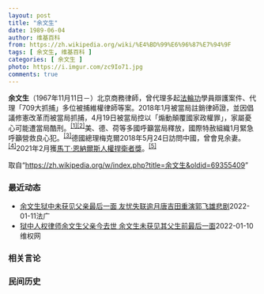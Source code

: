```yaml
---
layout: post
title: "余文生"
date: 1989-06-04
author: 维基百科
from: https://zh.wikipedia.org/wiki/%E4%BD%99%E6%96%87%E7%94%9F
tags: [ 余文生, 维基百科 ]
categories: [ 余文生 ]
photo: https://i.imgur.com/zc9Io71.jpg
comments: true
---
```

<div class="mw-parser-output">
<p><b>余文生</b>（1967年11月11日<span class="useeditintro" title="Template:BLP editintro">－</span>）北京商務律師，曾代理多起<a href="/wiki/%E6%B3%95%E8%BC%AA%E5%8A%9F" class="mw-redirect" title="法輪功">法輪功</a>學員辯護案件、代理「709大抓捕」多位被捕維權律師等案。2018年1月被當局註銷律師證，並因倡議修憲改革而被當局抓捕，4月19日被當局控以「煽動顛覆國家政權罪」，家屬憂心可能遭當局酷刑。<sup id="cite_ref-EPO0420_1-0" class="reference"><a href="#cite_note-EPO0420-1">[1]</a></sup><sup id="cite_ref-bbc17_2-0" class="reference"><a href="#cite_note-bbc17-2">[2]</a></sup>美、德、荷等多國呼籲當局釋放，國際特赦組織1月緊急呼籲營救良心犯。<sup id="cite_ref-amnesty_3-0" class="reference"><a href="#cite_note-amnesty-3">[3]</a></sup>德國總理梅克爾2018年5月24日訪問中國，曾會見余妻。<sup id="cite_ref-4" class="reference"><a href="#cite_note-4">[4]</a></sup>2021年2月獲<a href="/wiki/%E9%A9%AC%E4%B8%81%C2%B7%E6%81%A9%E7%BA%B3%E5%B0%94%E6%96%AF%E4%BA%BA%E6%9D%83%E6%8D%8D%E5%8D%AB%E8%80%85%E5%A5%96" title="马丁·恩纳尔斯人权捍卫者奖">馬丁·恩納爾斯人權捍衛者獎</a>。<sup id="cite_ref-5" class="reference"><a href="#cite_note-5">[5]</a></sup>
</p>
</div><noscript><img src="//zh.wikipedia.org/wiki/Special:CentralAutoLogin/start?type=1x1" alt="" title="" width="1" height="1" style="border: none; position: absolute;"></noscript>
<div class="printfooter">取自“<a dir="ltr" href="https://zh.wikipedia.org/w/index.php?title=余文生&amp;oldid=69355409">https://zh.wikipedia.org/w/index.php?title=余文生&amp;oldid=69355409</a>”</div><div id="recent-news"><h3>最近动态</h3><ul><li><a href="https://nodebe4.github.io/waimei/2022-01-11/%E4%BD%99%E6%96%87%E7%94%9F%E7%8B%B1%E4%B8%AD%E6%9C%AA%E8%8E%B7%E8%A7%81%E7%88%B6%E4%BA%B2%E6%9C%80%E5%90%8E%E4%B8%80%E9%9D%A2-%E5%8F%8B%E5%BF%A7%E5%A4%B1%E8%81%94%E9%80%BE%E6%9C%88%E5%94%90%E5%90%89%E7%94%B0%E9%87%8D%E6%BC%94%E9%83%AD%E9%A3%9E%E9%9B%84%E6%82%B2%E5%89%A7" title="余文生狱中未获见父亲最后一面 友忧失联逾月唐吉田重演郭飞雄悲剧—— 11/01/2022 - 10:17 Array 在维权律师郭飞雄与外界失去联络而未能见病重妻子最后一面之时，另一在囚维权律师...">余文生狱中未获见父亲最后一面 友忧失联逾月唐吉田重演郭飞雄悲剧</a><time>2022-01-11</time><a class="tag">法广</a></li>
<li><a href="https://nodebe4.github.io/waimei/2022-01-10/%E7%8B%B1%E4%B8%AD%E4%BA%BA%E6%9D%83%E5%BE%8B%E5%B8%88%E4%BD%99%E6%96%87%E7%94%9F%E7%88%B6%E4%BA%B2%E4%BB%8A%E5%8E%BB%E4%B8%96-%E4%BD%99%E6%96%87%E7%94%9F%E6%9C%AA%E8%8E%B7%E8%A7%81%E5%85%B6%E7%88%B6%E7%94%9F%E5%89%8D%E6%9C%80%E5%90%8E%E4%B8%80%E9%9D%A2" title="狱中人权律师余文生父亲今去世 余文生未获见其父生前最后一面—— （维权网信息中心报道）2022年1月10日，本网获悉：狱中人权律师余文生父亲今去世，余文生未获见其父生前最后一面。 余文生妻子许艳...">狱中人权律师余文生父亲今去世  余文生未获见其父生前最后一面</a><time>2022-01-10</time><a class="tag">维权网</a></li>
</ul></div><div id="open-opinion"><h3>相关言论</h3><ul></ul></div><div id="mjls-record"><h3>民间历史</h3><ul></ul></div>